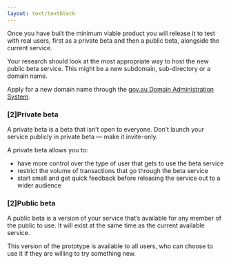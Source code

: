 ```yaml
---
layout: text/textblock
---
```


Once you have built the minimum viable product you will release it to test with real users, first as a private beta and then a public beta, alongside the current service.

Your research should look at the most appropriate way to host the new public beta service. This might be a new subdomain, sub-directory or a domain name.

Apply for a new domain name through the [gov.au Domain Administration System](https://www.domainname.gov.au/).

### [2]Private beta

A private beta is a beta that isn’t open to everyone. Don’t launch your service publicly in private beta — make it invite-only.

A private beta allows you to:
- have more control over the type of user that gets to use the beta service
- restrict the volume of transactions that go through the beta service
- start small and get quick feedback before releasing the service out to a wider audience

### [2]Public beta

A public beta is a version of your service that’s available for any member of the public to use. It will exist at the same time as the current available service.

This version of the prototype is available to all users, who can choose to use it if they are willing to try something new.
